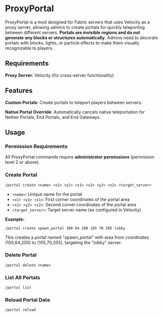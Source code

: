 # ProxyPortal

ProxyPortal is a mod designed for Fabric servers that uses Velocity as a proxy server, allowing admins to create portals for quickly teleporting between different servers. **Portals are invisible regions and do not generate any blocks or structures automatically.** Admins need to decorate portals with blocks, lights, or particle effects to make them visually recognizable to players.

## Requirements

**Proxy Server**: Velocity (for cross-server functionality)

## Features

**Custom Portals**: Create portals to teleport players between servers.

**Native Portal Override**: Automatically cancels native teleportation for Nether Portals, End Portals, and End Gateways.

## Usage

### Permission Requirements

All ProxyPortal commands require **administrator permissions** (permission level 2 or above).

### Create Portal
```
/portal create <name> <x1> <y1> <z1> <x2> <y2> <z2> <target_server>
```

- `<name>`: Unique name for the portal
- `<x1> <y1> <z1>`: First corner coordinates of the portal area
- `<x2> <y2> <z2>`: Second corner coordinates of the portal area
- `<target_server>`: Target server name (as configured in Velocity)

**Example:**
```
/portal create spawn_portal 100 64 200 105 70 205 lobby
```
This creates a portal named "spawn_portal" with area from coordinates (100,64,200) to (105,70,205), targeting the "lobby" server.

### Delete Portal
```
/portal delete <name>
```

### List All Portals
```
/portal list
```

### Reload Portal Data
```
/portal reload
```